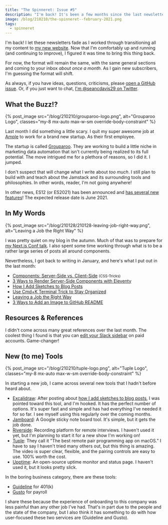 ```yaml
---
title: "The Spinneret: Issue #5"
description: "I'm back! It's been a few months since the last newsletter. And guess what? I got a new job! Some other stuff happened, too. Check it out."
image: /blog/210210/the-spinneret--february-2021.png
tags:
  - spinneret
---
```


I'm back! I let these newsletters fade as I worked through transitioning all my content to [my new website](https://www.seancdavis.com/). Now that I'm comfortably up and running (and continuing to improve), I figured it was time to bring this thing back.

For now, the format will remain the same, with the same general sections and coming to your inbox _about once a month_. As I gain new subscribers, I'm guessing the format will shift.

As always, if you have ideas, questions, criticisms, please [open a GitHub issue](https://github.com/seancdavis/seancdavis-com/issues/new). Or, if you just want to chat, [I'm @seancdavis29 on Twitter](https://twitter.com/seancdavis29).

## What the Buzz!?

{% post_image
    src="/blog/210210/grouparoo-logo.png",
    alt="Grouparoo Logo",
    classes="my-8 mx-auto max-w-sm override-body-constraint" %}

Last month I did something a little scary. I quit my super awesome job at [Ample](https://www.ample.co/) to work for a brand new startup. As their first employee.

The startup is called [Grouparoo](https://www.grouparoo.com/). They are working to build a little niche in marketing data automation that isn't currently being realized to its full potential. The move intrigued me for a plethora of reasons, so I did it. I jumped.

I don't suspect that will change what I write about _too much_. I still plan to build with and teach about the Jamstack and its surrounding tools and philosophies. In other words, reader, I'm not going anywhere!

In other news, ES12 (or ES2021) has been announced and [has several new features](https://backbencher.dev/javascript/es2021-new-features)! The expected release date is June 2021.

## In My Words

{% post_image
    src="/blog/210128/210128-leaving-job-right-way.png",
    alt="Leaving a Job the Right Way" %}

I was pretty quiet on my blog in the autumn. Much of that was to prepare for [my Next.js Conf talk](https://youtu.be/9j9bxDf428o). I also spent some time working through what is to be a rather large series of posts all around components.

Nevertheless, I got back to writing in January, and here's what I put out in the last month:

- [Components: Server-Side vs. Client-Side](https://css-tricks.com/components-server-side-vs-client-side/) <small class="text-gray-dark">(CSS-Tricks)</small>
- [3 Ways to Render Server-Side Components with Eleventy](https://www.seancdavis.com/blog/eleventy-server-components/)
- [How I Add Sketches to Blog Posts](https://www.seancdavis.com/blog/how-i-add-sketches-to-blog-posts/)
- [Use Cmd+K Terminal Trick to Stay Organized](https://www.seancdavis.com/blog/cmd-k-terminal-shortcut/)
- [Leaving a Job the Right Way](https://www.seancdavis.com/blog/leaving-job-right-way/)
- [3 Ways to Add an Image to GitHub README](https://www.seancdavis.com/blog/three-ways-to-add-image-to-github-readme/)

## Resources & References

I didn't come across many great references over the last month. The coolest thing I found is that you can [edit your Slack sidebar](https://slack.com/help/articles/360043207674-Organize-your-sidebar-with-custom-sections) on paid accounts. Game-changer!

## New (to me) Tools

{% post_image
    src="/blog/210210/tuple-logo.png",
    alt="Tuple Logo",
    classes="my-8 mx-auto max-w-sm override-body-constraint" %}

In starting a new job, I came across several new tools that I hadn't before heard about.

- [Excalidraw](https://excalidraw.com/): After posting about [how I add sketches to blog posts](https://www.seancdavis.com/blog/how-i-add-sketches-to-blog-posts/), I was pointed toward this tool, and I'm hooked. It has the perfect number of options. It's super fast and simple and has had everything I've needed it for so far. I see myself using this regularly over the coming months.
- [Jamboard](https://workspace.google.com/products/jamboard/): A Google sticky note board tool. It's simple, but it gets the job done.
- [Riverside](https://riverside.fm/): Recording platform for remote interviews. I haven't used it yet, but I'm planning to start it for a new show I'm working on!
- [Tuple](https://tuple.app/): They call it "The best remote pair programming app on macOS." I have to say I haven't tried many others out, but this thing is amazing. The video is super clear, flexible, and the pairing controls are easy to use. 100% worth the cost.
- [Upptime](https://upptime.js.org/): An open-source uptime monitor and status page. I haven't used it, but it looks pretty slick.

In the boring business category, there are these tools:

- [Guideline](https://www.guideline.com/) for 401(k)
- [Gusto](https://gusto.com/) for payroll

I share these because the experience of onboarding to this company was less painful than any other job I've had. That's in part due to the people and the state of the company, but I also think it has something to do with how user-focused these two services are (Guideline and Gusto).
